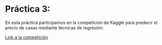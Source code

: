# Práctica 3:

En esta práctica participamos en la competición de Kaggle para predecir el precio
de casas mediante técnicas de regresión:

[Link a la competición](kaggle.com/c/house-prices-advanced-regression-techniques/)
